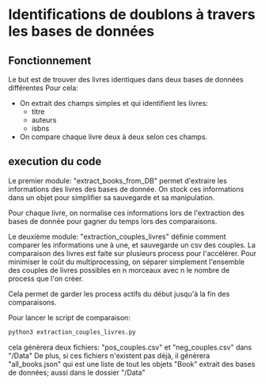 # Identifications de doublons à travers les bases de données

## Fonctionnement

Le but est de trouver des livres identiques dans deux bases de données différentes
Pour cela:
- On extrait des champs simples et qui identifient les livres:
    - titre
    - auteurs
    - isbns
- On compare chaque livre deux à deux selon ces champs.

## execution du code

Le premier module: "extract_books_from_DB" permet d'extraire les informations des livres des bases de donnée.
On stock ces informations dans un objet pour simplifier sa sauvegarde et sa manipulation.

Pour chaque livre, on normalise ces informations lors de l'extraction des bases de donnée pour gagner du temps lors des comparaisons.

Le deuxième module: "extraction_couples_livres" définie comment comparer les informations une à une, et sauvegarde un csv des couples.
La comparaison des livres est faite sur plusieurs process pour l'accélérer. Pour minimiser le coût du multiprocessing, on séparer simplement l'ensemble des couples de livres possibles en n morceaux avec n le nombre de process que l'on créer.
 
Cela permet de garder les process actifs du début jusqu'à la fin des comparaisons.

Pour lancer le script de comparaison:
```bash
python3 extraction_couples_livres.py
```
cela génèrera deux fichiers: "pos_couples.csv" et "neg_couples.csv" dans "/Data"
De plus, si ces fichiers n'existent pas déjà, il génèrera "all_books.json" qui est une liste de tout les objets "Book" extrait des bases de données; aussi dans le dossier "/Data"

